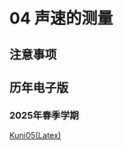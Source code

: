 # 04 声速的测量

## 注意事项


## 历年电子版

### 2025年春季学期



[Kuni05(Latex)](https://github.com/Kuni05/SUSTech-PHY104B/tree/main/2025/%E6%8A%A5%E5%91%8A/04%20%E5%A3%B0%E9%80%9F%E6%B5%8B%E9%87%8F)
